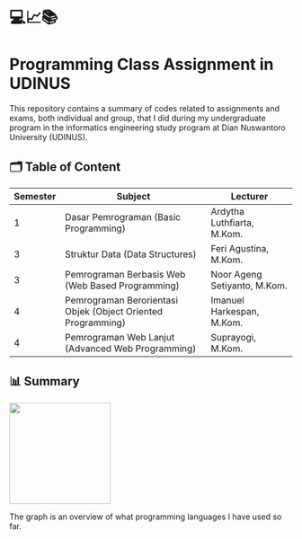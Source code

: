 # 💻📈📚
# Programming Class Assignment in UDINUS

This repository contains a summary of codes related to assignments and exams, both individual and group, that I did during my undergraduate program in the informatics engineering study program at Dian Nuswantoro University (UDINUS).

## 🗂️ Table of Content

| Semester |                             Subject                           |          Lecturer             |
| -------- | ------------------------------------------------------------- | ----------------------------- |
| 1        | Dasar Pemrograman (Basic Programming)                         | Ardytha Luthfiarta, M.Kom.    |
| 3        | Struktur Data (Data Structures)                               | Feri Agustina, M.Kom.         |
| 3        | Pemrograman Berbasis Web (Web Based Programming)              | Noor Ageng Setiyanto, M.Kom.  |
| 4        | Pemrograman Berorientasi Objek (Object Oriented Programming)  | Imanuel Harkespan, M.Kom.     |
| 4        | Pemrograman Web Lanjut (Advanced Web Programming)             | Suprayogi, M.Kom.             |

## 📊 Summary
<p align="left">
<a href="https://github.com/dickysstwn/Programming-Class-Assignment-in-UDINUS">
  <img height="180em" src="https://github-readme-stats-eight-theta.vercel.app/api/top-langs/?username=dickysstwn&layout=compact&langs_count=8&theme=light"/>
</a>
</p>
The graph is an overview of what programming languages I have used so far.
